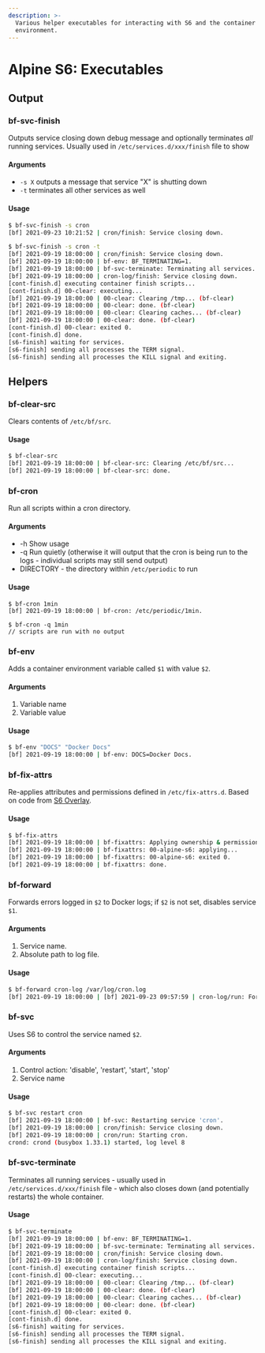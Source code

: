 ```yaml
---
description: >-
  Various helper executables for interacting with S6 and the container
  environment.
---
```


# Alpine S6: Executables

## Output

### bf-svc-finish

Outputs service closing down debug message and optionally terminates _all_ running services. Usually used in `/etc/services.d/xxx/finish` file to show

#### Arguments

* `-s X` outputs a message that service "X" is shutting down
* `-t` terminates all other services as well

#### Usage

```bash
$ bf-svc-finish -s cron
[bf] 2021-09-23 10:21:52 | cron/finish: Service closing down.

$ bf-svc-finish -s cron -t
[bf] 2021-09-19 18:00:00 | cron/finish: Service closing down.
[bf] 2021-09-19 18:00:00 | bf-env: BF_TERMINATING=1.
[bf] 2021-09-19 18:00:00 | bf-svc-terminate: Terminating all services.
[bf] 2021-09-19 18:00:00 | cron-log/finish: Service closing down.
[cont-finish.d] executing container finish scripts...
[cont-finish.d] 00-clear: executing...
[bf] 2021-09-19 18:00:00 | 00-clear: Clearing /tmp... (bf-clear)
[bf] 2021-09-19 18:00:00 | 00-clear: done. (bf-clear)
[bf] 2021-09-19 18:00:00 | 00-clear: Clearing caches... (bf-clear)
[bf] 2021-09-19 18:00:00 | 00-clear: done. (bf-clear)
[cont-finish.d] 00-clear: exited 0.
[cont-finish.d] done.
[s6-finish] waiting for services.
[s6-finish] sending all processes the TERM signal.
[s6-finish] sending all processes the KILL signal and exiting.
```

## Helpers

### bf-clear-src

Clears contents of `/etc/bf/src`.

#### Usage

```bash
$ bf-clear-src
[bf] 2021-09-19 18:00:00 | bf-clear-src: Clearing /etc/bf/src...
[bf] 2021-09-19 18:00:00 | bf-clear-src: done.
```

### bf-cron

Run all scripts within a cron directory.

#### Arguments

* \-h Show usage
* \-q Run quietly (otherwise it will output that the cron is being run to the logs - individual scripts may still send output)
* DIRECTORY - the directory within `/etc/periodic` to run

#### Usage

```
$ bf-cron 1min
[bf] 2021-09-19 18:00:00 | bf-cron: /etc/periodic/1min.

$ bf-cron -q 1min
// scripts are run with no output
```

### bf-env

Adds a container environment variable called `$1` with value `$2`.

#### Arguments

1. Variable name
2. Variable value

#### Usage

```bash
$ bf-env "DOCS" "Docker Docs"
[bf] 2021-09-19 18:00:00 | bf-env: DOCS=Docker Docs.
```

### bf-fix-attrs

Re-applies attributes and permissions defined in `/etc/fix-attrs.d`. Based on code from [S6 Overlay](https://github.com/just-containers/s6-overlay/blob/master/builder/overlay-rootfs/etc/s6/init/init-stage2).

#### Usage

```bash
$ bf-fix-attrs
[bf] 2021-09-19 18:00:00 | bf-fixattrs: Applying ownership & permissions fixes...
[bf] 2021-09-19 18:00:00 | bf-fixattrs: 00-alpine-s6: applying...
[bf] 2021-09-19 18:00:00 | bf-fixattrs: 00-alpine-s6: exited 0.
[bf] 2021-09-19 18:00:00 | bf-fixattrs: done.
```

### bf-forward

Forwards errors logged in `$2` to Docker logs; if `$2` is not set, disables service `$1`.

#### Arguments

1. Service name.
2. Absolute path to log file.

#### Usage

```bash
$ bf-forward cron-log /var/log/cron.log
[bf] 2021-09-19 18:00:00 | [bf] 2021-09-23 09:57:59 | cron-log/run: Forwarding cron-log - /var/log/cron.log. (bf-forward)
```

### bf-svc

Uses S6 to control the service named `$2`.

#### Arguments

1. Control action: 'disable', 'restart', 'start', 'stop'
2. Service name

#### Usage

```bash
$ bf-svc restart cron
[bf] 2021-09-19 18:00:00 | bf-svc: Restarting service 'cron'.
[bf] 2021-09-19 18:00:00 | cron/finish: Service closing down.
[bf] 2021-09-19 18:00:00 | cron/run: Starting cron.
crond: crond (busybox 1.33.1) started, log level 8
```

### bf-svc-terminate

Terminates all running services - usually used in `/etc/services.d/xxx/finish` file - which also closes down (and potentially restarts) the whole container.

#### Usage

```bash
$ bf-svc-terminate
[bf] 2021-09-19 18:00:00 | bf-env: BF_TERMINATING=1.
[bf] 2021-09-19 18:00:00 | bf-svc-terminate: Terminating all services.
[bf] 2021-09-19 18:00:00 | cron/finish: Service closing down.
[bf] 2021-09-19 18:00:00 | cron-log/finish: Service closing down.
[cont-finish.d] executing container finish scripts...
[cont-finish.d] 00-clear: executing...
[bf] 2021-09-19 18:00:00 | 00-clear: Clearing /tmp... (bf-clear)
[bf] 2021-09-19 18:00:00 | 00-clear: done. (bf-clear)
[bf] 2021-09-19 18:00:00 | 00-clear: Clearing caches... (bf-clear)
[bf] 2021-09-19 18:00:00 | 00-clear: done. (bf-clear)
[cont-finish.d] 00-clear: exited 0.
[cont-finish.d] done.
[s6-finish] waiting for services.
[s6-finish] sending all processes the TERM signal.
[s6-finish] sending all processes the KILL signal and exiting.
```
